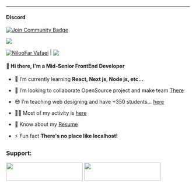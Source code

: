 ---
#### Discord

<a href="https://discord.gg/nGe6Rv7Cu7"><img src="https://img.shields.io/discord/968569477253967902.svg?style=flat&label=Join%20Community&color=7289DA" alt="Join Community Badge"/></a>

[![](https://discord.c99.nl/widget/theme-4/888526993778438175.png)](https://discord.gg/nGe6Rv7Cu7)


<a href="https://github.com/anuraghazra/github-readme-stats"><img align="center" src="https://github-readme-stats.vercel.app/api?username=niifr&show_icons=true&include_all_commits=true&theme=buefy&hide_border=true" alt="NilooFar Vafaei" /></a> | <a href="https://github.com/anuraghazra/github-readme-stats"><img align="center" src="https://github-readme-stats.vercel.app/api/top-langs/?username=niifr&layout=compact&theme=buefy&hide_border=true" /></a>


<h4 align="left">👋 Hi there, I'm a Mid-Senior FrontEnd Developer</h4>


- 🌱 I’m currently learning **React, Next js, Node js, etc...**

- 🤝 I’m looking to collaborate OpenSource project and make team [There](https://instagram.com/niloofarvafaei.ir)
  
- 😎 I’m teaching web designing and have +350 students... [here](https://instagram.com/niloofarvafaei.ir)

- 👨‍💻 Most of my activity is [here](https://instagram.com/niloofarvafaei.ir)

- 📄 Know about my [Resume](https://niloofarvafaei.ir)

- ⚡ Fun fact **There's no place like localhost!**




<h3>Support:</h3>
<a href="https://bmc.link/niloofarvafaei"> <img src="https://cdn.buymeacoffee.com/buttons/v2/default-yellow.png" height="50" width="210" /></a>
<a href="https://www.coffeebede.com/niloofarvafaei" ><img width="210px" height="50px" src="https://coffeebede.ir/DashboardTemplateV2/app-assets/images/banner/default-yellow.svg" /></a>






